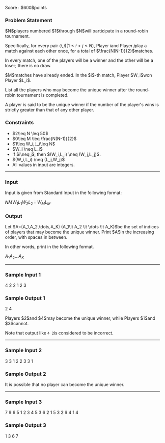 
<div>

<span>

<span>

<p>
Score : $600$points
</p>

<div>

<section>

### **Problem Statement**

<p>
$N$players numbered $1$through $N$will participate in a round-robin tournament.

Specifically, for every pair $(i,j) (1\leq i \lt j \leq N)$, Player $i$and Player $j$play a match against each other once, for a total of $\frac{N(N-1)}{2}$matches.

In every match, one of the players will be a winner and the other will be a loser; there is no draw.
</p>

<p>
$M$matches have already ended.  In the $i$-th match, Player $W_i$won Player $L_i$.  
</p>

<p>
List all the players who may become the unique winner after the round-robin tournament is completed.

A player is said to be the unique winner if the number of the player's wins is strictly greater than that of any other player.
</p>

</section>

</div>

<div>

<section>

### **Constraints**

<ul>

<li>
$2\leq N \leq 50$
</li>

<li>
$0\leq M \leq \frac{N(N-1)}{2}$
</li>

<li>
$1\leq W_i,L_i\leq N$
</li>

<li>
$W_i \neq L_i$
</li>

<li>
If $i\neq j$, then $(W_i,L_i) \neq (W_j,L_j)$.
</li>

<li>
$(W_i,L_i) \neq (L_j,W_j)$
</li>

<li>
All values in input are integers.
</li>

</ul>

</section>

</div>

---

<div>

<div>

<section>

### **Input**

<p>
Input is given from Standard Input in the following format:
</p>

<div>

$N$$M$$W_1$$L_1$$W_2$$L_2$$\vdots$$W_M$$L_M$
</div>

</section>

</div>

<div>

<section>

### **Output**

<p>
Let $A=(A_1,A_2,\dots,A_K) (A_1\lt A_2 \lt \dots \lt A_K)$be the set of indices of players that may become the unique winner.  Print $A$in the increasing order, with spaces in between.

In other words, print in the following format.  
</p>

<div>

$A_1$$A_2$$\dots$$A_K$
</div>

</section>

</div>

</div>

---

<div>

<section>

### **Sample Input 1**

<div>

4 2
2 1
2 3

</div>

</section>

</div>

<div>

<section>

### **Sample Output 1**

<div>

2 4

</div>

<p>
Players $2$and $4$may become the unique winner, while Players $1$and $3$cannot.

Note that output like `4 2`is considered to be incorrect.  
</p>

</section>

</div>

---

<div>

<section>

### **Sample Input 2**

<div>

3 3
1 2
2 3
3 1

</div>

</section>

</div>

<div>

<section>

### **Sample Output 2**

<div>


</div>

<p>
It is possible that no player can become the unique winner.
</p>

</section>

</div>

---

<div>

<section>

### **Sample Input 3**

<div>

7 9
6 5
1 2
3 4
5 3
6 2
1 5
3 2
6 4
1 4

</div>

</section>

</div>

<div>

<section>

### **Sample Output 3**

<div>

1 3 6 7

</div>

</section>

</div>

</span>

</span>

</div>
